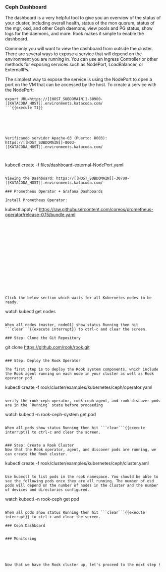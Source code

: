 ### Ceph Dashboard
The dashboard is a very helpful tool to give you an overview of the status of your cluster, including overall health, status of the mon quorum, status of the mgr, osd, and other Ceph daemons, view pools and PG status, show logs for the daemons, and more. Rook makes it simple to enable the dashboard.

Commonly you will want to view the dashboard from outside the cluster. There are several ways to expose a service that will depend on the environment you are running in. You can use an Ingress Controller or other methods for exposing services such as NodePort, LoadBalancer, or ExternalIPs.

The simplest way to expose the service is using the NodePort to open a port on the VM that can be accessed by the host. To create a service with the NodePort:




```
export URL=https://[[HOST_SUBDOMAIN]]-30900-[[KATACODA_HOST]].environments.katacoda.com/
```{{execute T1}}






Verificando servidor Apache-03 (Puerto: 8003): https://[[HOST_SUBDOMAIN]]-8003-[[KATACODA_HOST]].environments.katacoda.com/



```
kubectl create -f files/dashboard-external-NodePort.yaml
```{{execute T1}}

Viewing the Dashboard: https://[[HOST_SUBDOMAIN]]-30700-[[KATACODA_HOST]].environments.katacoda.com/

### Prometheus Operator + Grafana Dashboards

Install Prometheus Operator:
```
kubectl apply -f https://raw.githubusercontent.com/coreos/prometheus-operator/release-0.15/bundle.yaml
```{{execute T1}}

















Click the below section which waits for all Kubernetes nodes to be ready.
```
watch kubectl get nodes
```{{execute T1}}

When all nodes (master, node01) show status Running then hit ```clear```{{execute interrupt}} to ctrl-c and clear the screen.

### Step: Clone the Git Repository

```
git clone https://github.com/rook/rook.git
```{{execute T1}}

### Step: Deploy the Rook Operator

The first step is to deploy the Rook system components, which include the Rook agent running on each node in your cluster as well as Rook operator pod.

```
kubectl create -f rook/cluster/examples/kubernetes/ceph/operator.yaml
```{{execute T1}}

verify the rook-ceph-operator, rook-ceph-agent, and rook-discover pods are in the `Running` state before proceeding

```
watch kubectl -n rook-ceph-system get pod
```{{execute T1}}

When all pods show status Running then hit ```clear```{{execute interrupt}} to ctrl-c and clear the screen.


### Step: Create a Rook Cluster
Now that the Rook operator, agent, and discover pods are running, we can create the Rook cluster.

```
kubectl create -f rook/cluster/examples/kubernetes/ceph/cluster.yaml
```{{execute T1}}

Use kubectl to list pods in the rook namespace. You should be able to see the following pods once they are all running. The number of osd pods will depend on the number of nodes in the cluster and the number of devices and directories configured.

```
watch kubectl -n rook-ceph get pod
```{{execute T1}}

When all pods show status Running then hit ```clear```{{execute interrupt}} to ctrl-c and clear the screen.

### Ceph Dashboard


### Monitoring





Now that we have the Rook cluster up, let's proceed to the next step !
